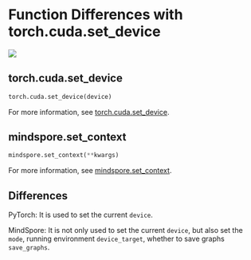 # Function Differences with torch.cuda.set_device

<a href="https://gitee.com/mindspore/docs/blob/r2.0/docs/mindspore/source_en/note/api_mapping/pytorch_diff/set_context.md" target="_blank"><img src="https://mindspore-website.obs.cn-north-4.myhuaweicloud.com/website-images/r2.0/resource/_static/logo_source_en.png"></a>

## torch.cuda.set_device

```python
torch.cuda.set_device(device)
```

For more information, see [torch.cuda.set_device](https://pytorch.org/docs/1.5.0/cuda.html#torch.cuda.set_device).

## mindspore.set_context

```python
mindspore.set_context(**kwargs)
```

For more information, see [mindspore.set_context](https://mindspore.cn/docs/en/master/api_python/mindspore/mindspore.set_context.html#mindspore.set_context).

## Differences

PyTorch: It is used to set the current `device`.

MindSpore: It is not only used to set the current `device`, but also set the `mode`, running environment `device_target`, whether to save graphs `save_graphs`.
